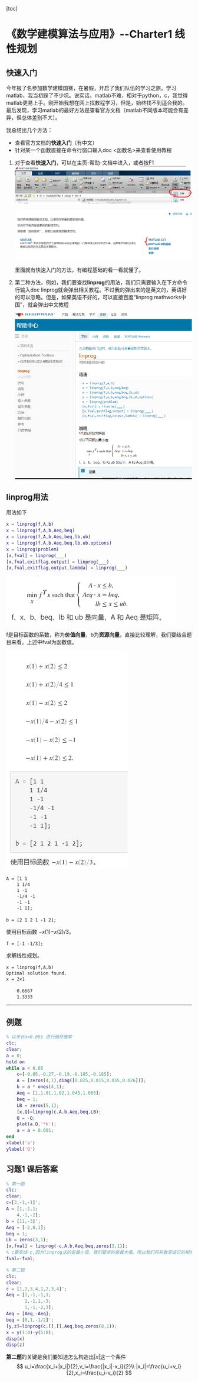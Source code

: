 [toc]

# 《数学建模算法与应用》--Charter1 线性规划

## 快速入门

今年报了名参加数学建模国赛，在暑假，开启了我们队伍的学习之旅。学习matlab，我当初踩了不少坑。说实话，matlab不难，相对于python，c，我觉得matlab更易上手。刚开始我想在网上找教程学习，但是，始终找不到适合我的。最后发现，学习matlab的最好方法是查看官方文档（matlab不同版本可能会有差异，但总体差别不大）。

我总结出几个方法：

- 查看官方文档的**快速入门**（有中文）
- 针对某一个函数直接在命令行窗口输入doc <函数名>来查看使用教程

1. 对于查看**快速入门**，可以在主页-帮助-文档中进入，或者按F1![image-20210721184210665](image-20210721184210665.png)

   ![image-20210721184332057](image-20210721184332057.png)

   里面就有快速入门的方法，有编程基础的看一看就懂了。

2. 第二种方法，例如，我们要查找**linprog**的用法，我们只需要输入在下方命令行输入doc linprog就会弹出相关教程。不过我的弹出来的是英文的，英语好的可以忽略。但是，如果英语不好的，可以直接百度“linprog mathworks中国”，就会弹出中文教程

   ![image-20210721184943632](image-20210721184943632.png)

## linprog用法

用法如下

```matlab
x = linprog(f,A,b)
x = linprog(f,A,b,Aeq,beq)
x = linprog(f,A,b,Aeq,beq,lb,ub)
x = linprog(f,A,b,Aeq,beq,lb,ub,options)
x = linprog(problem)
[x,fval] = linprog(___)
[x,fval,exitflag,output] = linprog(___)
[x,fval,exitflag,output,lambda] = linprog(___)
```

![image-20210721185213619](image-20210721185213619.png)



f是目标函数的系数，称为**价值向量**，b为**资源向量**，直接比较理解，我们要结合题目来看。上述中fval为函数值。

![image-20210721185543163](image-20210721185543163.png)

```
A = [1 1
    1 1/4
    1 -1
    -1/4 -1
    -1 -1
    -1 1];

b = [2 1 2 1 -1 2];
```

使用目标函数 −*x*(1)−*x*(2)/3。

```
f = [-1 -1/3];
```

求解线性规划。

```
x = linprog(f,A,b)
Optimal solution found.
x = 2×1

    0.6667
    1.3333
```

---

## 例题



```matlab
% 以步长a=0.001 进行循环搜索
clc;
clear;
a = 0;
hold on
while a < 0.05
    c=[-0.05,-0.27,-0.19,-0.185,-0.185];
    A = [zeros(4,1),diag([0.025,0.015,0.055,0.026])];
    b = a * ones(4,1);
    Aeq = [1,1.01,1.02,1.045,1.065];
    beq = 1;
    LB = zeros(5,1);
    [x,Q]=linprog(c,A,b,Aeq,beq,LB);
    Q = -Q;
    plot(a,Q,'*k');
    a = a + 0.001;
end
xlabel('a')
ylabel('Q')
```

## 习题1 课后答案

```matlab
% 第一题
clc;
clear;
c=[3,-1,-1]';
A = [1,-2,1;
    4,-1,-2];
b = [11,-3]';
Aeq = [-2,0,1];
beq = 1;
Lb = zeros(3,1);
[x,fval] = linprog(-c,A,b,Aeq,beq,zeros(3,1));
% c要变成-c,因为linprog求的是最小值，我们要求的是最大值。所以我们将系数变成它的相反数之后，求该函数的最小的，就是原来函数的最大值的相反数。
fval=-fval;
```

```matlab
% 第二题
clc;
clear;
c = [1,2,3,4,1,2,3,4]';
Aeq = [1,-1,-1,1;
       1,-1,1,-3;
       1,-1,-2,3];
Aeq = [Aeq,-Aeq];
beq = [0,1,-1/2]';
[y,z]=linprog(c,[],[],Aeq,beq,zeros(8,1));
x = y(1:4)-y(5:8);
disp(x)
disp(z)
```

**第二题**的关键是我们要知道怎么构造出$|x|$这一个条件
$$
u_i=\frac{x_i+|x_i|}{2},v_i=\frac{|x_i|-x_i}{2}\\
|x_i|=\frac{u_i+v_i}{2},x_i=\frac{u_i-v_i}{2}
$$

